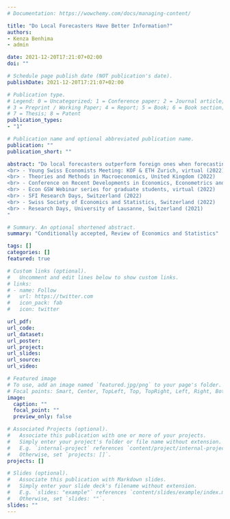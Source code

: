 ```yaml
---
# Documentation: https://wowchemy.com/docs/managing-content/

title: "Do Local Forecasters Have Better Information?"
authors: 
- Kenza Benhima
- admin

date: 2021-12-20T17:21:07+02:00
doi: ""

# Schedule page publish date (NOT publication's date).
publishDate: 2021-12-20T17:21:07+02:00

# Publication type.
# Legend: 0 = Uncategorized; 1 = Conference paper; 2 = Journal article;
# 3 = Preprint / Working Paper; 4 = Report; 5 = Book; 6 = Book section;
# 7 = Thesis; 8 = Patent
publication_types: 
- "1"

# Publication name and optional abbreviated publication name.
publication: ""
publication_short: ""

abstract: "Do local forecasters outperform foreign ones when forecasting macroeconomic fundamentals? If so, is this local advantage due to behavioral biases or to information asymmetries? In this paper, we provide direct evidence of both a better performance of local forecasters and of the informational origin of this local advantage by looking at survey expectations. Using individual GDP growth and inflation forecasts by professional forecasters for a panel of emerging and advanced economies, we show that foreign forecasters make more mistakes than local forecasters. The local forecasters' more accurate expectations is not due to a more irrational expectation formation by foreigners, but to local forecasters' more precise information. On the methodological side, we provide tests that identify differences in information frictions across groups. <br> <br> Presented at: 
<br> - Young Swiss Economists Meeting: KOF & ETH Zurich, virtual (2022) 
<br> - Theories and Methods in Macroeconomics, United Kingdom (2022) 
<br> - Conference on Recent Developments in Economics, Econometrics and Finance, virtual (2022) 
<br> - Econ GSW Webinar series for graduate students, virtual (2022) 
<br> - SFI Research Days, Switzerland (2022) 
<br> - Swiss Society of Economics and Statistics, Switzerland (2022) 
<br> - Research Days, University of Lausanne, Switzerland (2021)
"

# Summary. An optional shortened abstract.
summary: "Conditionally accepted, Review of Economics and Statistics"

tags: []
categories: []
featured: true

# Custom links (optional).
#   Uncomment and edit lines below to show custom links.
# links:
# - name: Follow
#   url: https://twitter.com
#   icon_pack: fab
#   icon: twitter

url_pdf:
url_code:
url_dataset:
url_poster:
url_project:
url_slides:
url_source:
url_video:

# Featured image
# To use, add an image named `featured.jpg/png` to your page's folder. 
# Focal points: Smart, Center, TopLeft, Top, TopRight, Left, Right, BottomLeft, Bottom, BottomRight.
image:
  caption: ""
  focal_point: ""
  preview_only: false

# Associated Projects (optional).
#   Associate this publication with one or more of your projects.
#   Simply enter your project's folder or file name without extension.
#   E.g. `internal-project` references `content/project/internal-project/index.md`.
#   Otherwise, set `projects: []`.
projects: []

# Slides (optional).
#   Associate this publication with Markdown slides.
#   Simply enter your slide deck's filename without extension.
#   E.g. `slides: "example"` references `content/slides/example/index.md`.
#   Otherwise, set `slides: ""`.
slides: ""
---
```

